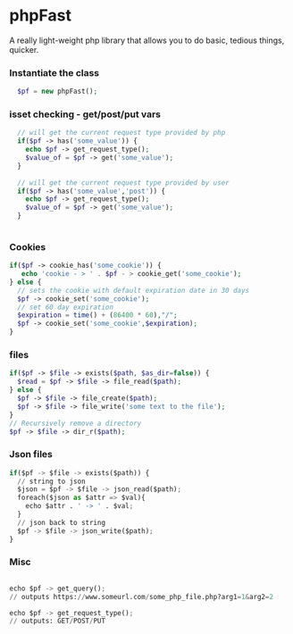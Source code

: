 # phpFast
A really light-weight php library that allows you to do basic, tedious things, quicker.<br>


### Instantiate the class
```php
  $pf = new phpFast();
```

### isset checking - get/post/put vars

```php
  // will get the current request type provided by php
  if($pf -> has('some_value')) {
    echo $pf -> get_request_type();
    $value_of = $pf -> get('some_value');
  }
  
  // will get the current request type provided by user
  if($pf -> has('some_value','post')) {
    echo $pf -> get_request_type();
    $value_of = $pf -> get('some_value');
  }
 
```

### Cookies

```php
if($pf -> cookie_has('some_cookie')) {
   echo 'cookie - > ' . $pf - > cookie_get('some_cookie');
} else {
  // sets the cookie with default expiration date in 30 days
  $pf -> cookie_set('some_cookie');
  // set 60 day expiration
  $expiration = time() + (86400 * 60),"/";
  $pf -> cookie_set('some_cookie',$expiration);
}
```

### files

```php
if($pf -> $file -> exists($path, $as_dir=false)) {
  $read = $pf -> $file -> file_read($path);
} else {
  $pf -> $file -> file_create($path);
  $pf -> $file -> file_write('some text to the file');
}
// Recursively remove a directory
$pf -> $file -> dir_r($path);
```

### Json files

```python
if($pf -> $file -> exists($path)) {
  // string to json
  $json = $pf -> $file -> json_read($path);
  foreach($json as $attr => $val){
    echo $attr . ' -> ' . $val;
  }
  // json back to string
  $pf -> $file -> json_write($path);
}
```
### Misc

```python

echo $pf -> get_query();
// outputs https://www.someurl.com/some_php_file.php?arg1=1&arg2=2

echo $pf -> get_request_type();
// outputs: GET/POST/PUT

```



